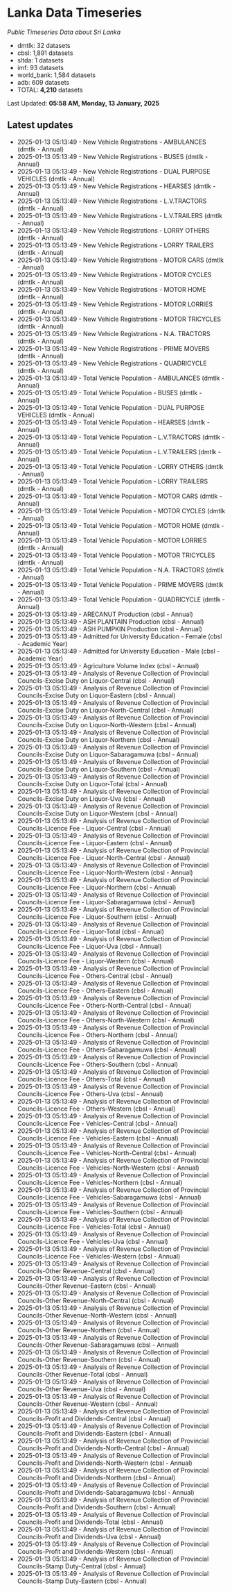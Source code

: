 # Lanka Data Timeseries
*Public Timeseries Data about Sri Lanka*

* dmtlk: 32 datasets
* cbsl: 1,891 datasets
* sltda: 1 datasets
* imf: 93 datasets
* world_bank: 1,584 datasets
* adb: 609 datasets
* TOTAL: **4,210** datasets

Last Updated: **05:58 AM, Monday, 13 January, 2025**

## Latest updates

* 2025-01-13 05:13:49 - New Vehicle Registrations - AMBULANCES (dmtlk - Annual)
* 2025-01-13 05:13:49 - New Vehicle Registrations - BUSES (dmtlk - Annual)
* 2025-01-13 05:13:49 - New Vehicle Registrations - DUAL PURPOSE VEHICLES (dmtlk - Annual)
* 2025-01-13 05:13:49 - New Vehicle Registrations - HEARSES (dmtlk - Annual)
* 2025-01-13 05:13:49 - New Vehicle Registrations - L.V.TRACTORS (dmtlk - Annual)
* 2025-01-13 05:13:49 - New Vehicle Registrations - L.V.TRAILERS (dmtlk - Annual)
* 2025-01-13 05:13:49 - New Vehicle Registrations - LORRY OTHERS (dmtlk - Annual)
* 2025-01-13 05:13:49 - New Vehicle Registrations - LORRY TRAILERS (dmtlk - Annual)
* 2025-01-13 05:13:49 - New Vehicle Registrations - MOTOR CARS (dmtlk - Annual)
* 2025-01-13 05:13:49 - New Vehicle Registrations - MOTOR CYCLES (dmtlk - Annual)
* 2025-01-13 05:13:49 - New Vehicle Registrations - MOTOR HOME (dmtlk - Annual)
* 2025-01-13 05:13:49 - New Vehicle Registrations - MOTOR LORRIES (dmtlk - Annual)
* 2025-01-13 05:13:49 - New Vehicle Registrations - MOTOR TRICYCLES (dmtlk - Annual)
* 2025-01-13 05:13:49 - New Vehicle Registrations - N.A. TRACTORS (dmtlk - Annual)
* 2025-01-13 05:13:49 - New Vehicle Registrations - PRIME MOVERS (dmtlk - Annual)
* 2025-01-13 05:13:49 - New Vehicle Registrations - QUADRICYCLE (dmtlk - Annual)
* 2025-01-13 05:13:49 - Total Vehicle Population - AMBULANCES (dmtlk - Annual)
* 2025-01-13 05:13:49 - Total Vehicle Population - BUSES (dmtlk - Annual)
* 2025-01-13 05:13:49 - Total Vehicle Population - DUAL PURPOSE VEHICLES (dmtlk - Annual)
* 2025-01-13 05:13:49 - Total Vehicle Population - HEARSES (dmtlk - Annual)
* 2025-01-13 05:13:49 - Total Vehicle Population - L.V.TRACTORS (dmtlk - Annual)
* 2025-01-13 05:13:49 - Total Vehicle Population - L.V.TRAILERS (dmtlk - Annual)
* 2025-01-13 05:13:49 - Total Vehicle Population - LORRY OTHERS (dmtlk - Annual)
* 2025-01-13 05:13:49 - Total Vehicle Population - LORRY TRAILERS (dmtlk - Annual)
* 2025-01-13 05:13:49 - Total Vehicle Population - MOTOR CARS (dmtlk - Annual)
* 2025-01-13 05:13:49 - Total Vehicle Population - MOTOR CYCLES (dmtlk - Annual)
* 2025-01-13 05:13:49 - Total Vehicle Population - MOTOR HOME (dmtlk - Annual)
* 2025-01-13 05:13:49 - Total Vehicle Population - MOTOR LORRIES (dmtlk - Annual)
* 2025-01-13 05:13:49 - Total Vehicle Population - MOTOR TRICYCLES (dmtlk - Annual)
* 2025-01-13 05:13:49 - Total Vehicle Population - N.A. TRACTORS (dmtlk - Annual)
* 2025-01-13 05:13:49 - Total Vehicle Population - PRIME MOVERS (dmtlk - Annual)
* 2025-01-13 05:13:49 - Total Vehicle Population - QUADRICYCLE (dmtlk - Annual)
* 2025-01-13 05:13:49 - ARECANUT Production (cbsl - Annual)
* 2025-01-13 05:13:49 - ASH PLANTAIN Production (cbsl - Annual)
* 2025-01-13 05:13:49 - ASH PUMPKIN Production (cbsl - Annual)
* 2025-01-13 05:13:49 - Admitted for University Education - Female (cbsl - Academic Year)
* 2025-01-13 05:13:49 - Admitted for University Education - Male (cbsl - Academic Year)
* 2025-01-13 05:13:49 - Agriculture Volume Index (cbsl - Annual)
* 2025-01-13 05:13:49 - Analysis of Revenue Collection of Provincial Councils-Excise Duty on Liquor-Central (cbsl - Annual)
* 2025-01-13 05:13:49 - Analysis of Revenue Collection of Provincial Councils-Excise Duty on Liquor-Eastern (cbsl - Annual)
* 2025-01-13 05:13:49 - Analysis of Revenue Collection of Provincial Councils-Excise Duty on Liquor-North-Central (cbsl - Annual)
* 2025-01-13 05:13:49 - Analysis of Revenue Collection of Provincial Councils-Excise Duty on Liquor-North-Western (cbsl - Annual)
* 2025-01-13 05:13:49 - Analysis of Revenue Collection of Provincial Councils-Excise Duty on Liquor-Northern (cbsl - Annual)
* 2025-01-13 05:13:49 - Analysis of Revenue Collection of Provincial Councils-Excise Duty on Liquor-Sabaragamuwa (cbsl - Annual)
* 2025-01-13 05:13:49 - Analysis of Revenue Collection of Provincial Councils-Excise Duty on Liquor-Southern (cbsl - Annual)
* 2025-01-13 05:13:49 - Analysis of Revenue Collection of Provincial Councils-Excise Duty on Liquor-Total (cbsl - Annual)
* 2025-01-13 05:13:49 - Analysis of Revenue Collection of Provincial Councils-Excise Duty on Liquor-Uva (cbsl - Annual)
* 2025-01-13 05:13:49 - Analysis of Revenue Collection of Provincial Councils-Excise Duty on Liquor-Western (cbsl - Annual)
* 2025-01-13 05:13:49 - Analysis of Revenue Collection of Provincial Councils-Licence Fee - Liquor-Central (cbsl - Annual)
* 2025-01-13 05:13:49 - Analysis of Revenue Collection of Provincial Councils-Licence Fee - Liquor-Eastern (cbsl - Annual)
* 2025-01-13 05:13:49 - Analysis of Revenue Collection of Provincial Councils-Licence Fee - Liquor-North-Central (cbsl - Annual)
* 2025-01-13 05:13:49 - Analysis of Revenue Collection of Provincial Councils-Licence Fee - Liquor-North-Western (cbsl - Annual)
* 2025-01-13 05:13:49 - Analysis of Revenue Collection of Provincial Councils-Licence Fee - Liquor-Northern (cbsl - Annual)
* 2025-01-13 05:13:49 - Analysis of Revenue Collection of Provincial Councils-Licence Fee - Liquor-Sabaragamuwa (cbsl - Annual)
* 2025-01-13 05:13:49 - Analysis of Revenue Collection of Provincial Councils-Licence Fee - Liquor-Southern (cbsl - Annual)
* 2025-01-13 05:13:49 - Analysis of Revenue Collection of Provincial Councils-Licence Fee - Liquor-Total (cbsl - Annual)
* 2025-01-13 05:13:49 - Analysis of Revenue Collection of Provincial Councils-Licence Fee - Liquor-Uva (cbsl - Annual)
* 2025-01-13 05:13:49 - Analysis of Revenue Collection of Provincial Councils-Licence Fee - Liquor-Western (cbsl - Annual)
* 2025-01-13 05:13:49 - Analysis of Revenue Collection of Provincial Councils-Licence Fee - Others-Central (cbsl - Annual)
* 2025-01-13 05:13:49 - Analysis of Revenue Collection of Provincial Councils-Licence Fee - Others-Eastern (cbsl - Annual)
* 2025-01-13 05:13:49 - Analysis of Revenue Collection of Provincial Councils-Licence Fee - Others-North-Central (cbsl - Annual)
* 2025-01-13 05:13:49 - Analysis of Revenue Collection of Provincial Councils-Licence Fee - Others-North-Western (cbsl - Annual)
* 2025-01-13 05:13:49 - Analysis of Revenue Collection of Provincial Councils-Licence Fee - Others-Northern (cbsl - Annual)
* 2025-01-13 05:13:49 - Analysis of Revenue Collection of Provincial Councils-Licence Fee - Others-Sabaragamuwa (cbsl - Annual)
* 2025-01-13 05:13:49 - Analysis of Revenue Collection of Provincial Councils-Licence Fee - Others-Southern (cbsl - Annual)
* 2025-01-13 05:13:49 - Analysis of Revenue Collection of Provincial Councils-Licence Fee - Others-Total (cbsl - Annual)
* 2025-01-13 05:13:49 - Analysis of Revenue Collection of Provincial Councils-Licence Fee - Others-Uva (cbsl - Annual)
* 2025-01-13 05:13:49 - Analysis of Revenue Collection of Provincial Councils-Licence Fee - Others-Western (cbsl - Annual)
* 2025-01-13 05:13:49 - Analysis of Revenue Collection of Provincial Councils-Licence Fee - Vehicles-Central (cbsl - Annual)
* 2025-01-13 05:13:49 - Analysis of Revenue Collection of Provincial Councils-Licence Fee - Vehicles-Eastern (cbsl - Annual)
* 2025-01-13 05:13:49 - Analysis of Revenue Collection of Provincial Councils-Licence Fee - Vehicles-North-Central (cbsl - Annual)
* 2025-01-13 05:13:49 - Analysis of Revenue Collection of Provincial Councils-Licence Fee - Vehicles-North-Western (cbsl - Annual)
* 2025-01-13 05:13:49 - Analysis of Revenue Collection of Provincial Councils-Licence Fee - Vehicles-Northern (cbsl - Annual)
* 2025-01-13 05:13:49 - Analysis of Revenue Collection of Provincial Councils-Licence Fee - Vehicles-Sabaragamuwa (cbsl - Annual)
* 2025-01-13 05:13:49 - Analysis of Revenue Collection of Provincial Councils-Licence Fee - Vehicles-Southern (cbsl - Annual)
* 2025-01-13 05:13:49 - Analysis of Revenue Collection of Provincial Councils-Licence Fee - Vehicles-Total (cbsl - Annual)
* 2025-01-13 05:13:49 - Analysis of Revenue Collection of Provincial Councils-Licence Fee - Vehicles-Uva (cbsl - Annual)
* 2025-01-13 05:13:49 - Analysis of Revenue Collection of Provincial Councils-Licence Fee - Vehicles-Western (cbsl - Annual)
* 2025-01-13 05:13:49 - Analysis of Revenue Collection of Provincial Councils-Other Revenue-Central (cbsl - Annual)
* 2025-01-13 05:13:49 - Analysis of Revenue Collection of Provincial Councils-Other Revenue-Eastern (cbsl - Annual)
* 2025-01-13 05:13:49 - Analysis of Revenue Collection of Provincial Councils-Other Revenue-North-Central (cbsl - Annual)
* 2025-01-13 05:13:49 - Analysis of Revenue Collection of Provincial Councils-Other Revenue-North-Western (cbsl - Annual)
* 2025-01-13 05:13:49 - Analysis of Revenue Collection of Provincial Councils-Other Revenue-Northern (cbsl - Annual)
* 2025-01-13 05:13:49 - Analysis of Revenue Collection of Provincial Councils-Other Revenue-Sabaragamuwa (cbsl - Annual)
* 2025-01-13 05:13:49 - Analysis of Revenue Collection of Provincial Councils-Other Revenue-Southern (cbsl - Annual)
* 2025-01-13 05:13:49 - Analysis of Revenue Collection of Provincial Councils-Other Revenue-Total (cbsl - Annual)
* 2025-01-13 05:13:49 - Analysis of Revenue Collection of Provincial Councils-Other Revenue-Uva (cbsl - Annual)
* 2025-01-13 05:13:49 - Analysis of Revenue Collection of Provincial Councils-Other Revenue-Western (cbsl - Annual)
* 2025-01-13 05:13:49 - Analysis of Revenue Collection of Provincial Councils-Profit and Dividends-Central (cbsl - Annual)
* 2025-01-13 05:13:49 - Analysis of Revenue Collection of Provincial Councils-Profit and Dividends-Eastern (cbsl - Annual)
* 2025-01-13 05:13:49 - Analysis of Revenue Collection of Provincial Councils-Profit and Dividends-North-Central (cbsl - Annual)
* 2025-01-13 05:13:49 - Analysis of Revenue Collection of Provincial Councils-Profit and Dividends-North-Western (cbsl - Annual)
* 2025-01-13 05:13:49 - Analysis of Revenue Collection of Provincial Councils-Profit and Dividends-Northern (cbsl - Annual)
* 2025-01-13 05:13:49 - Analysis of Revenue Collection of Provincial Councils-Profit and Dividends-Sabaragamuwa (cbsl - Annual)
* 2025-01-13 05:13:49 - Analysis of Revenue Collection of Provincial Councils-Profit and Dividends-Southern (cbsl - Annual)
* 2025-01-13 05:13:49 - Analysis of Revenue Collection of Provincial Councils-Profit and Dividends-Total (cbsl - Annual)
* 2025-01-13 05:13:49 - Analysis of Revenue Collection of Provincial Councils-Profit and Dividends-Uva (cbsl - Annual)
* 2025-01-13 05:13:49 - Analysis of Revenue Collection of Provincial Councils-Profit and Dividends-Western (cbsl - Annual)
* 2025-01-13 05:13:49 - Analysis of Revenue Collection of Provincial Councils-Stamp Duty-Central (cbsl - Annual)
* 2025-01-13 05:13:49 - Analysis of Revenue Collection of Provincial Councils-Stamp Duty-Eastern (cbsl - Annual)